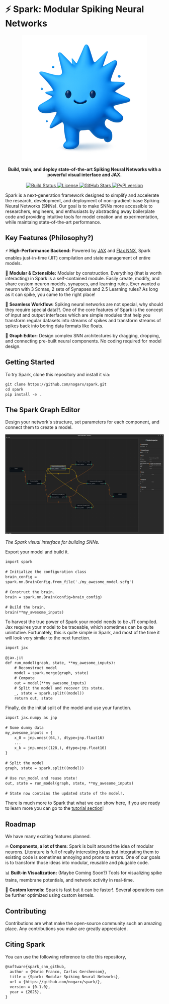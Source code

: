 # ⚡ Spark: Modular Spiking Neural Networks

<div align="center"><img src="./images/spark_logo.png" width="400" alt="Spark Logo"></div>

<p align="center">
    <strong>
        Build, train, and deploy state-of-the-art Spiking Neural Networks with a powerful visual interface and JAX.
    </strong>
    <br/><br/>
    <a href="#">
        <img src="https://img.shields.io/badge/build-passing-brightgreen?style=for-the-badge" alt="Build Status">
    </a>
    <a href="#">
        <img src="https://img.shields.io/badge/license-APACHE 2.0-blue?style=for-the-badge" alt="License">
    </a>
    <a href="#">
        <img src="https://img.shields.io/github/stars/nogarx/spark?style=for-the-badge" alt="GitHub Stars">
    </a>
    <a href="#">
        <img src="https://img.shields.io/pypi/v/spark?style=for-the-badge" alt="PyPI version">
    </a>
</p>

Spark is a next-generation framework designed to simplify and accelerate the research, development, and deployment of non-gradient-base Spiking Neural Networks (SNNs). Our goal is to make SNNs more accessible to researchers, engineers, and enthusiasts by abstracting away boilerplate code and providing intuitive tools for model creation and experimentation, while maintaing state-of-the-art performance.

## Key Features (Philosophy?)

⚡ <strong>High-Performance Backend:</strong> 
Powered by [JAX](https://jax.readthedocs.io/) and [Flax NNX](https://flax.readthedocs.io/), Spark enables just-in-time (JIT) compilation and state management of entire models.

🧩 <strong>Modular & Extensible:</strong> 
Modular by construction.
Everything (that is worth interacting) in Spark is a self-contained module. 
Easily create, modify, and share custom neuron models, synapses, and learning rules.
Ever wanted a neuron with 3 Somas, 2 sets of Synapses and 2.5 Learning rules? As long as it can spike, you came to the right place! 

🔄 <strong>Seamless Workflow:</strong> 
Spiking neural networks are not special, why should they require special data?!. One of the core features of Spark is the concept of input and output interfaces which are simple modules that help you transform regular datasets into streams of spikes and transform streams of spikes back into boring data formats like floats.

🧠 <strong>Graph Editor:</strong> 
Design complex SNN architectures by dragging, dropping, and connecting pre-built neural components. 
No coding required for model design.

## Getting Started

<!--
Spark is available on PyPI, so it can be installed with:


```
pip install spark-snn
```

Or, for the latest development version, clone this repository:
-->
To try Spark, clone this repository and install it via: 
```
git clone https://github.com/nogarx/spark.git
cd spark
pip install -e .
```

## The Spark Graph Editor

Design your network's structure, set parameters for each component, and connect them to create a model.

<div align="center">
    <img src="./images/spark_graph_editor.png" alt="Spark Logo"></div>
    <p>
        <em>The Spark visual interface for building SNNs.</em>
    </p>
</div>

Export your model and build it.

```
import spark

# Initialize the configuration class
brain_config = spark.nn.BrainConfig.from_file('./my_awesome_model.scfg')

# Construct the brain.
brain = spark.nn.Brain(config=brain_config)

# Build the brain.
brain(**my_awesome_inputs)
```

To harvest the true power of Spark your model needs to be JIT compiled. Jax requires your model to be traceable, which sometimes can be quite unintutive. Fortunately, this is quite simple in Spark, and most of the time it will look very similar to the next function.

```
import jax

@jax.jit
def run_model(graph, state, **my_awesome_inputs):
    # Reconstruct model
	model = spark.merge(graph, state)
    # Compute
	out = model(**my_awesome_inputs)
    # Split the model and recover its state.
    _, state = spark.split((model))
	return out, state
```

Finally, do the initial split of the model and use your function. 

```
import jax.numpy as jnp

# Some dummy data
my_awesome_inputs = {
    x_0 = jnp.ones((64,), dtype=jnp.float16)
    ...
    x_k = jnp.ones((128,), dtype=jnp.float16)
}

# Split the model
graph, state = spark.split((model))

# Use run_model and reuse state!
out, state = run_model(graph, state, **my_awesome_inputs)

# State now contains the updated state of the model!.
```

There is much more to Spark that what we can show here, if you are ready to learn more you can go to the [tutorial section](https://flax.readthedocs.io/)! 


## Roadmap

We have many exciting features planned. 

🔥 <strong>Components, a lot of them:</strong> 
Spark is built around the idea of modular neurons. Literature is full of really interesting ideas but integrating them to existing code is sometimes annoying and prone to errors. One of our goals is to transform those ideas into modular, reusable and plugable code.

📊 <strong>Built-in Visualization:</strong> 
(Maybe Coming Soon?) Tools for visualizing spike trains, membrane potentials, and network activity in real-time.

🧮 <strong>Custom kernels:</strong>
Spark is fast but it can be faster!. Several operations can be further optimized using custom kernels.

<!--
🧮 <strong>Surrogate gradients:</strong> 
Spark was build with the goal of building recurrent "Heabbian"-like learning schemes and as such it does not support surrogate gradients by default. Spark is also built on top of JAX, which makes automatic differentiation quite straight forward. However, surrogate gradients are typically apply to batched data, which goes against the design philosophy of Spark. We are currently exploring how to integrate surrogate gradients in a way that does not violates our core design. 
--->
## Contributing

Contributions are what make the open-source community such an amazing place. Any contributions you make are greatly appreciated.

## Citing Spark

You can use the following reference to cite this repository, 

<!--
@article{spark_snn_github,
  author = {Mario Franco, Carlos Gershenson},
  title = {Spark: Modular Spiking Neural Networks},
  url = {},
  year = {2025},
}
--->

```
@software{spark_snn_github,
  author = {Mario Franco, Carlos Gershenson},
  title = {Spark: Modular Spiking Neural Networks},
  url = {https://github.com/nogarx/spark/},
  version = {0.1.0},
  year = {2025},
}
```